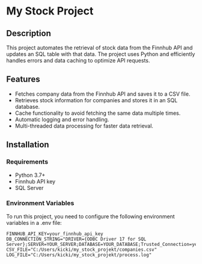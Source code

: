 # My Stock Project

## Description
This project automates the retrieval of stock data from the Finnhub API and updates an SQL table with that data. The project uses Python and efficiently handles errors and data caching to optimize API requests.

## Features
- Fetches company data from the Finnhub API and saves it to a CSV file.
- Retrieves stock information for companies and stores it in an SQL database.
- Cache functionality to avoid fetching the same data multiple times.
- Automatic logging and error handling.
- Multi-threaded data processing for faster data retrieval.

## Installation

### Requirements
- Python 3.7+
- Finnhub API key
- SQL Server

### Environment Variables
To run this project, you need to configure the following environment variables in a .env file:
```plaintext
FINNHUB_API_KEY=your_finnhub_api_key
DB_CONNECTION_STRING="DRIVER={ODBC Driver 17 for SQL Server};SERVER=YOUR_SERVER;DATABASE=YOUR_DATABASE;Trusted_Connection=yes;"
CSV_FILE="C:/Users/kicki/my_stock_projekt/companies.csv"
LOG_FILE="C:/Users/kicki/my_stock_projekt/process.log"
